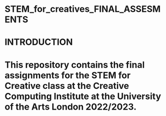 # STEM_for_creatives_FINAL_ASSESMENTS 

<h1> INTRODUCTION  <h1>
This repository contains the final assignments for the STEM for Creative class at the Creative Computing Institute at the University of the Arts London 2022/2023. 


